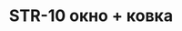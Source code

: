 ﻿---
title: "STR-10 окно + ковка"
type: "metal"
price: "33200"
price_door: "27300"
price_complect: "30200"
size: "2050мм*860мм, 2050мм*960мм"
picture: door12.jpg
description: "Внешняя отделка Влагостойкий МДФ 10мм рис. Рим+Лак+Патина, Ковка Рим, Двухкамерный тонированный стеклопакет, Цвет Дуб золотистый Винорит, Внутренняя отделка Влагостойкий МДФ 10мм рис. Рим+Лак+Патина, Цвет Дуб золотистый Винорит, Толщина дверного  полотна 110 мм, NANO-утепление полотна минеральная плита ISOVER + ПЕНОПЛАСТ, контуров уплотнения 3, 3 петли на подшипнике,  Фрезерованный (пленка винорит) МДФ  наличник 10 мм, Основной замок  Гардиан 3211, Накладка на верхний замок С автоматическими шторками, Дополнительный замок Гардиан 3001, Цилиндр APECS ключ-вертушка, Броненакладка на цилиндр Врезная, Задвижка «Ночной сторож», Ручка РОССО – 713 серебро, Эксцентрик"
---
